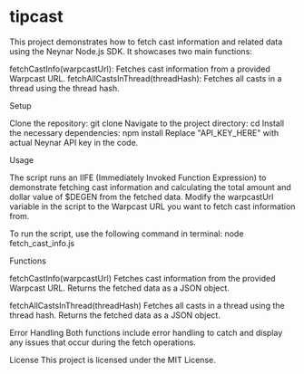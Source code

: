 # tipcast

This project demonstrates how to fetch cast information and related data using the Neynar Node.js SDK. It showcases two main functions:

fetchCastInfo(warpcastUrl): Fetches cast information from a provided Warpcast URL.
fetchAllCastsInThread(threadHash): Fetches all casts in a thread using the thread hash.

Setup

Clone the repository: git clone <repository-url>
Navigate to the project directory: cd <project-directory>
Install the necessary dependencies: npm install
Replace "API_KEY_HERE" with actual Neynar API key in the code.

Usage

The script runs an IIFE (Immediately Invoked Function Expression) to demonstrate fetching cast information and calculating the total amount and dollar value of $DEGEN from the fetched data. Modify the warpcastUrl variable in the script to the Warpcast URL you want to fetch cast information from.

To run the script, use the following command in terminal: node fetch_cast_info.js

Functions

fetchCastInfo(warpcastUrl)
Fetches cast information from the provided Warpcast URL.
Returns the fetched data as a JSON object.

fetchAllCastsInThread(threadHash)
Fetches all casts in a thread using the thread hash.
Returns the fetched data as a JSON object.

Error Handling
Both functions include error handling to catch and display any issues that occur during the fetch operations.

License
This project is licensed under the MIT License.
